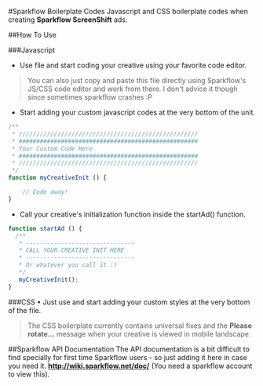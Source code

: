 #Sparkflow Boilerplate Codes
Javascript and CSS boilerplate codes when creating **Sparkflow ScreenShift** ads.

##How To Use

###Javascript
* Use file and start coding your creative using your favorite code editor.
> You can also just copy and paste this file directly using Sparkflow's JS/CSS code editor and work from there. I don't advice it though since sometimes sparkflow crashes :P

* Start adding your custom javascript codes at the very bottom of the unit.
```javascript
/**
 * ///////////////////////////////////////////////////
 * ###################################################
 * Your Custom Code Here
 * ###################################################
 * ///////////////////////////////////////////////////
 */
function myCreativeInit () {

    // Code away!
}
```
* Call your creative's initialization function inside the startAd() function.
```javascript
function startAd () {
  /**
   * -------------------------------
   * CALL YOUR CREATIVE INIT HERE
   * -------------------------------
   * Or whatever you call it :)
   */
   myCreativeInit();
}
```

###CSS
• Just use and start adding your custom styles at the very bottom of the file.
> The CSS boilerplate currently contains universal fixes and the **Please rotate...** message when your creative is viewed in mobile landscape.

##Sparkflow API Documentation
The API documentation is a bit difficult to find specially for first time Sparkflow users - so just adding it here in case you need it. **http://wiki.sparkflow.net/doc/** (You need a sparkflow account to view this).
